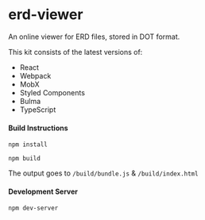 # erd-viewer
An online viewer for ERD files, stored in DOT format.

This kit consists of the latest versions of:
* React
* Webpack
* MobX
* Styled Components
* Bulma
* TypeScript

#### Build Instructions

`npm install`

`npm build`

The output goes to `/build/bundle.js` & `/build/index.html`

#### Development Server

`npm dev-server`
